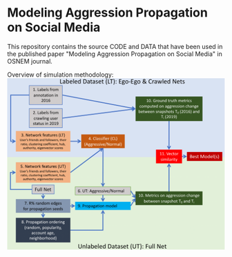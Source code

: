 # Modeling Aggression Propagation on Social Media

This repository contains the source CODE and DATA that have been used in the published paper "Modeling Aggression Propagation on Social Media" in OSNEM journal. 

Overview of simulation methodology:
![Screenshot](methodology.png)
